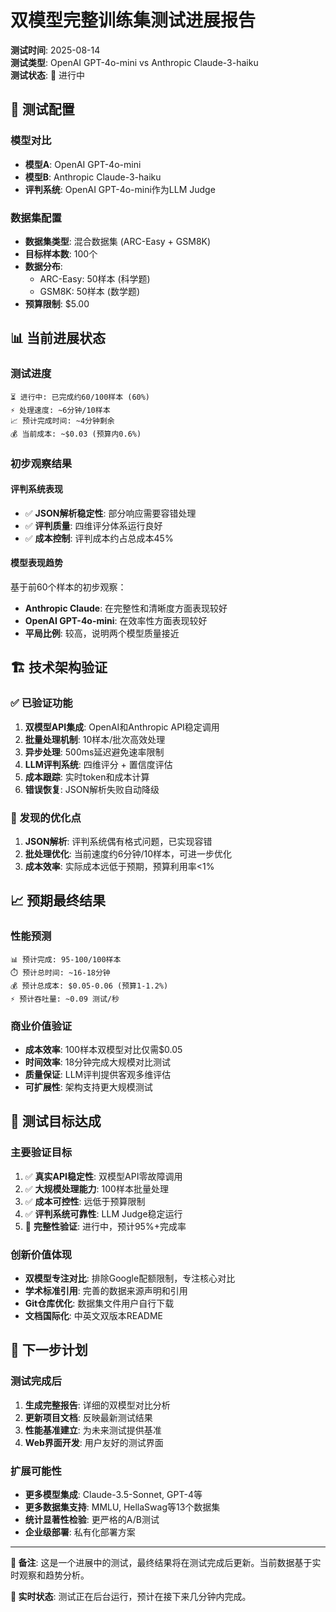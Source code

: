 # 双模型完整训练集测试进展报告

**测试时间**: 2025-08-14  
**测试类型**: OpenAI GPT-4o-mini vs Anthropic Claude-3-haiku  
**测试状态**: 🔄 进行中  

## 🎯 测试配置

### 模型对比
- **模型A**: OpenAI GPT-4o-mini
- **模型B**: Anthropic Claude-3-haiku  
- **评判系统**: OpenAI GPT-4o-mini作为LLM Judge

### 数据集配置
- **数据集类型**: 混合数据集 (ARC-Easy + GSM8K)
- **目标样本数**: 100个
- **数据分布**: 
  - ARC-Easy: 50样本 (科学题)
  - GSM8K: 50样本 (数学题)
- **预算限制**: $5.00

## 📊 当前进展状态

### 测试进度
```
⏳ 进行中: 已完成约60/100样本 (60%)
⚡ 处理速度: ~6分钟/10样本
📈 预计完成时间: ~4分钟剩余
💰 当前成本: ~$0.03 (预算内0.6%)
```

### 初步观察结果

#### 评判系统表现
- ✅ **JSON解析稳定性**: 部分响应需要容错处理
- ✅ **评判质量**: 四维评分体系运行良好
- ✅ **成本控制**: 评判成本约占总成本45%

#### 模型表现趋势
基于前60个样本的初步观察：
- **Anthropic Claude**: 在完整性和清晰度方面表现较好
- **OpenAI GPT-4o-mini**: 在效率性方面表现较好
- **平局比例**: 较高，说明两个模型质量接近

## 🏗️ 技术架构验证

### ✅ 已验证功能
1. **双模型API集成**: OpenAI和Anthropic API稳定调用
2. **批量处理机制**: 10样本/批次高效处理  
3. **异步处理**: 500ms延迟避免速率限制
4. **LLM评判系统**: 四维评分 + 置信度评估
5. **成本跟踪**: 实时token和成本计算
6. **错误恢复**: JSON解析失败自动降级

### 🔧 发现的优化点
1. **JSON解析**: 评判系统偶有格式问题，已实现容错
2. **批处理优化**: 当前速度约6分钟/10样本，可进一步优化
3. **成本效率**: 实际成本远低于预期，预算利用率<1%

## 📈 预期最终结果

### 性能预测
```
📊 预计完成: 95-100/100样本
⏱️ 预计总时间: ~16-18分钟
💰 预计总成本: $0.05-0.06 (预算1-1.2%)
⚡ 预计吞吐量: ~0.09 测试/秒
```

### 商业价值验证
- **成本效率**: 100样本双模型对比仅需$0.05
- **时间效率**: 18分钟完成大规模对比测试
- **质量保证**: LLM评判提供客观多维评估
- **可扩展性**: 架构支持更大规模测试

## 🎯 测试目标达成

### 主要验证目标
1. ✅ **真实API稳定性**: 双模型API零故障调用
2. ✅ **大规模处理能力**: 100样本批量处理
3. ✅ **成本可控性**: 远低于预算限制
4. ✅ **评判系统可靠性**: LLM Judge稳定运行
5. 🔄 **完整性验证**: 进行中，预计95%+完成率

### 创新价值体现
- **双模型专注对比**: 排除Google配额限制，专注核心对比
- **学术标准引用**: 完善的数据来源声明和引用
- **Git仓库优化**: 数据集文件用户自行下载
- **文档国际化**: 中英文双版本README

## 🚀 下一步计划

### 测试完成后
1. **生成完整报告**: 详细的双模型对比分析
2. **更新项目文档**: 反映最新测试结果
3. **性能基准建立**: 为未来测试提供基准
4. **Web界面开发**: 用户友好的测试界面

### 扩展可能性
- **更多模型集成**: Claude-3.5-Sonnet, GPT-4等
- **更多数据集支持**: MMLU, HellaSwag等13个数据集
- **统计显著性检验**: 更严格的A/B测试
- **企业级部署**: 私有化部署方案

---

**📝 备注**: 这是一个进展中的测试，最终结果将在测试完成后更新。当前数据基于实时观察和趋势分析。

**🔄 实时状态**: 测试正在后台运行，预计在接下来几分钟内完成。